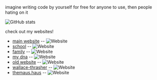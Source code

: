 imagine writing code by yourself for free for anyone to use, then people hating on it

![GitHub stats](https://github-readme-stats.vercel.app/api?username=willjasen)

check out my websites!

- [main website](https://willjasen.com) -- ![Website](https://img.shields.io/website?url=https%3A%2F%2Fwilljasen.com&label=the%20webz)
- [school](https://school.willjasen.com) -- ![Website](https://img.shields.io/website?url=https%3A%2F%2Fschool.willjasen.com&label=digitized%20media%20from%20school%20and%20college)
- [family](https://family.willjasen.com) -- ![Website](https://img.shields.io/website?url=https%3A%2F%2Ffamily.willjasen.com&label=a%20family%20tree)
- [my dna](https://dna.willjasen.com) -- ![Website](https://img.shields.io/website?url=https%3A%2F%2Fdna.willjasen.com&label=a's%2C%20c's%2C%20g's%2C%20%26%20t's)
- [old website](https://old.willjasen.com) -- ![Website](https://img.shields.io/website?url=https%3A%2F%2Fold.willjasen.com&label=the%20first%20website%20that%20i%20ever%20had)
- [wallace-thrasher](https://stretchie.delivery) -- ![Website](https://img.shields.io/website?url=https%3A%2F%2Fstretchie.delivery&label=i%20got%20a%20package%20for%20ya)
- [themaus.haus](https://themaus.haus) -- ![Website](https://img.shields.io/website?url=https%3A%2F%2Fthemaus.haus&label=meep%20meep)
